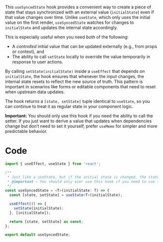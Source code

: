 This `useSyncedState` hook provides a convenient way to create a piece of state that stays synchronized with an external value (`initialState`) even if that value changes over time. Unlike `useState`, which only uses the initial value on the first render, `useSyncedState` watches for changes to `initialState` and updates the internal state accordingly.

This is especially useful when you need _both_ of the following:

- A _controlled_ initial value that can be updated externally (e.g., from props or context), and
- The ability to call `setState` locally to override the value temporarily in response to user actions.

By calling `setState(initialState)` inside a `useEffect` that depends on `initialState`, the hook ensures that whenever the input changes, the internal state resets to reflect the new source of truth. This pattern is important in scenarios like forms or editable components that need to reset when upstream data updates.

The hook returns a `[state, setState]` tuple identical to `useState`, so you can continue to treat it as regular state in your component logic.

**Important:**
You should only use this hook if you need the ability to call the setter. If you just want to derive a value that updates when dependencies change but don’t need to set it yourself, prefer `useMemo` for simpler and more predictable behavior.

# Code

```ts
import { useEffect, useState } from 'react';

/**
 * Just like a useState, but if the initial state is changed, the state will be updated to the new value.
 * @important — You should only ever use this hook if you need to use the setter, otherwise you should just useMemo the value you want to sync.
 */
const useSyncedState = <T>(initialState: T) => {
  const [state, setState] = useState<T>(initialState);

  useEffect(() => {
    setState(initialState);
  }, [initialState]);

  return [state, setState] as const;
};

export default useSyncedState;
```
